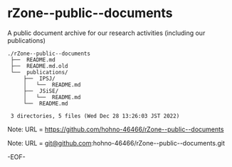# rZone--public--documents

A public document archive for our research activities (including our publications)

    ./rZone--public--documents
     ├──  README.md
     ├──  README.md.old
     └──  publications/
         ├──  IPSJ/
         │   └──  README.md
         ├──  JSiSE/
         │   └──  README.md
         └──  README.md
     
     3 directories, 5 files (Wed Dec 28 13:26:03 JST 2022)


Note: URL = https://github.com/hohno-46466/rZone--public--documents

Note: URL = git@github.com:hohno-46466/rZone--public--documents.git

-EOF-
